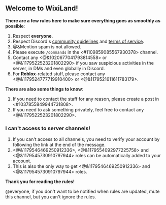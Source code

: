 ## Welcome to WixiLand!

**There are a few rules here to make sure everything goes as smoothly as possible**:

1. Respect **everyone**.
2. Respect Discord's [community guidelines](<https://discord.com/guidelines>) and [terms of service](<https://discord.com/terms>).
3. @&Mention spam is not allowed.
3. Please execute `/commands` in the <#1109859085567930378> channel.
4. Contact any <@&1020677041793814558> or <@&1179522523201802290> if you saw suspicious activities in the server, in DMs and even globally in Discord.
5. For **Roblox**-related stuff, please contact any <@&1179524777719910400> or <@&1179521611611783179>.

**There are also some things to know**:

1. If you need to contact the staff for any reason, please create a post in <#1037855849944731808>.
2. If you need to ask something privately, feel free to contact any <@&1179522523201802290>.

### I can't access to server channels!

1. If you can't access to all channels, you need to verify your account by following the link at the end of the message.
2. <@&1179546469250912336>, <@&1179554092977225758> and <@&1179545730910797944> roles can be automatically added to your account.
3. This is also the only way to get <@&1179546469250912336> and <@&1179545730910797944> roles.

**Thank you for reading the rules!**

@everyone, if you don't want to be notified when rules are updated, mute this channel, but you can't ignore the rules.